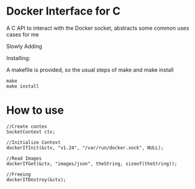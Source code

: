 # Docker Interface for C

A C API to interact with the Docker socket, abstracts some common uses cases for me


Slowly Adding


Installing:

A makefile is provided, so the usual steps of make and make install

```
make
make install
```

# How to use
```
//Create contex
SocketContext ctx;

//Initialize Context
dockerIfInit(&ctx, "v1.24", "/var/run/docker.sock", NULL);

//Read Images
dockerIfGet(&ctx, "images/json", theString, sizeof(theString));

//Freeing
dockerIfDestroy(&ctx);
```
